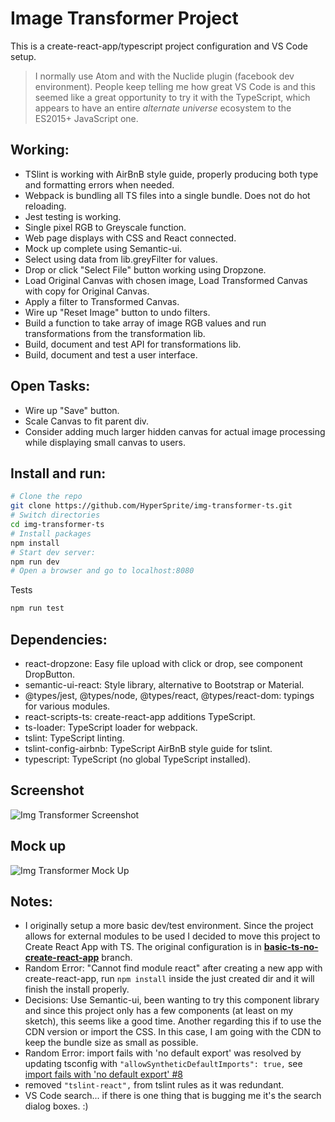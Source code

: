 # Image Transformer Project

This is a create-react-app/typescript project configuration and VS Code setup.

> I normally use Atom and with the Nuclide plugin (facebook dev environment). People keep telling me how great VS Code is and this seemed like a great opportunity to try it with the TypeScript, which appears to have an entire *alternate universe* ecosystem to the ES2015+ JavaScript one.

## Working:

* TSlint is working with AirBnB style guide, properly producing both type and formatting errors when needed.
* Webpack is bundling all TS files into a single bundle. Does not do hot reloading.
* Jest testing is working.
* Single pixel RGB to Greyscale function.
* Web page displays with CSS and React connected.
* Mock up complete using Semantic-ui.
* Select using data from lib.greyFilter for values.
* Drop or click "Select File" button working using Dropzone.
* Load Original Canvas with chosen image, Load Transformed Canvas with copy for Original Canvas.
* Apply a filter to Transformed Canvas.
* Wire up "Reset Image" button to undo filters.
* Build a function to take array of image RGB values and run transformations from the transformation lib.
* Build, document and test API for transformations lib.
* Build, document and test a user interface.

## Open Tasks:

* Wire up "Save" button.
* Scale Canvas to fit parent div.
* Consider adding much larger hidden canvas for actual image processing while displaying small canvas to users.  

## Install and run:

```bash
# Clone the repo
git clone https://github.com/HyperSprite/img-transformer-ts.git
# Switch directories
cd img-transformer-ts
# Install packages
npm install
# Start dev server:
npm run dev
# Open a browser and go to localhost:8080
```
Tests
```js
npm run test
``` 

## Dependencies:

* react-dropzone: Easy file upload with click or drop, see component DropButton.
* semantic-ui-react: Style library, alternative to Bootstrap or Material.
* @types/jest, @types/node, @types/react, @types/react-dom: typings for various modules.
* react-scripts-ts: create-react-app additions TypeScript.
* ts-loader: TypeScript loader for webpack.
* tslint: TypeScript linting.
* tslint-config-airbnb: TypeScript AirBnB style guide for tslint.
* typescript: TypeScript (no global TypeScript installed).

## Screenshot
![Img Transformer Screenshot](https://raw.githubusercontent.com/HyperSprite/img-transformer-ts/master/public/assets/img-transformer-in-action.png)

## Mock up
![Img Transformer Mock Up](https://raw.githubusercontent.com/HyperSprite/img-transformer-ts/master/public/assets/img-transformer-mockup.png)

## Notes:

* I originally setup a more basic dev/test environment. Since the project allows for external modules to be used I decided to move this project to Create React App with TS. The original configuration is in [**basic-ts-no-create-react-app**](https://github.com/HyperSprite/img-transformer-ts/tree/basic-ts-no-create-react-app) branch.
* Random Error: "Cannot find module react" after creating a new app with create-react-app, run ```npm install``` inside the just created dir and it will finish the install properly.
* Decisions: Use Semantic-ui, been wanting to try this component library and since this project only has a few components (at least on my sketch), this seems like a good time. Another regarding this if to use the CDN version or import the CSS. In this case, I am going with the CDN to keep the bundle size as small as possible.
* Random Error: import fails with 'no default export' was resolved by updating tsconfig with ```"allowSyntheticDefaultImports": true,``` see [import fails with 'no default export' #8](https://github.com/Microsoft/TypeScript-React-Starter/issues/8)
* removed ```"tslint-react",``` from tslint rules as it was redundant.
* VS Code search... if there is one thing that is bugging me it's the search dialog boxes. :) 

